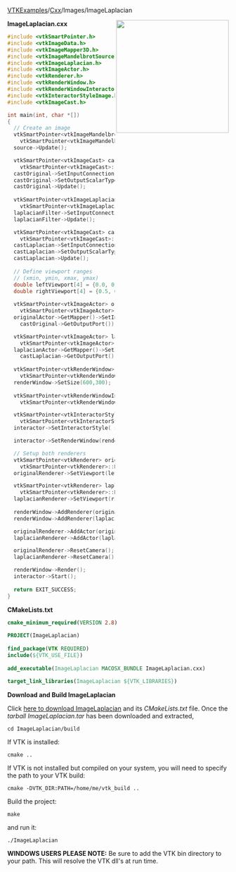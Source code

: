 [VTKExamples](Home)/[Cxx](Cxx)/Images/ImageLaplacian

<img align="right" src="https://github.com/lorensen/VTKExamples/raw/master/Testing/Baseline/Images/TestImageLaplacian.png" width="256" />

**ImageLaplacian.cxx**
```c++
#include <vtkSmartPointer.h>
#include <vtkImageData.h>
#include <vtkImageMapper3D.h>
#include <vtkImageMandelbrotSource.h>
#include <vtkImageLaplacian.h>
#include <vtkImageActor.h>
#include <vtkRenderer.h>
#include <vtkRenderWindow.h>
#include <vtkRenderWindowInteractor.h>
#include <vtkInteractorStyleImage.h>
#include <vtkImageCast.h>

int main(int, char *[])
{
  // Create an image
  vtkSmartPointer<vtkImageMandelbrotSource> source = 
    vtkSmartPointer<vtkImageMandelbrotSource>::New();
  source->Update();

  vtkSmartPointer<vtkImageCast> castOriginal =
    vtkSmartPointer<vtkImageCast>::New();
  castOriginal->SetInputConnection(source->GetOutputPort());
  castOriginal->SetOutputScalarTypeToFloat();
  castOriginal->Update();
  
  vtkSmartPointer<vtkImageLaplacian> laplacianFilter = 
    vtkSmartPointer<vtkImageLaplacian>::New();
  laplacianFilter->SetInputConnection(source->GetOutputPort());
  laplacianFilter->Update();

  vtkSmartPointer<vtkImageCast> castLaplacian =
    vtkSmartPointer<vtkImageCast>::New();
  castLaplacian->SetInputConnection(laplacianFilter->GetOutputPort());
  castLaplacian->SetOutputScalarTypeToFloat();
  castLaplacian->Update();
  
  // Define viewport ranges
  // (xmin, ymin, xmax, ymax)
  double leftViewport[4] = {0.0, 0.0, 0.5, 1.0};
  double rightViewport[4] = {0.5, 0.0, 1.0, 1.0};
  
  vtkSmartPointer<vtkImageActor> originalActor =
    vtkSmartPointer<vtkImageActor>::New();
  originalActor->GetMapper()->SetInputConnection(
    castOriginal->GetOutputPort());

  vtkSmartPointer<vtkImageActor> laplacianActor =
    vtkSmartPointer<vtkImageActor>::New();
  laplacianActor->GetMapper()->SetInputConnection(
    castLaplacian->GetOutputPort());
  
  vtkSmartPointer<vtkRenderWindow> renderWindow =
    vtkSmartPointer<vtkRenderWindow>::New();
  renderWindow->SetSize(600,300);
  
  vtkSmartPointer<vtkRenderWindowInteractor> interactor =
    vtkSmartPointer<vtkRenderWindowInteractor>::New();

  vtkSmartPointer<vtkInteractorStyleImage> style =
    vtkSmartPointer<vtkInteractorStyleImage>::New();
  interactor->SetInteractorStyle( style );

  interactor->SetRenderWindow(renderWindow);

  // Setup both renderers
  vtkSmartPointer<vtkRenderer> originalRenderer =
    vtkSmartPointer<vtkRenderer>::New();
  originalRenderer->SetViewport(leftViewport);

  vtkSmartPointer<vtkRenderer> laplacianRenderer =
    vtkSmartPointer<vtkRenderer>::New();
  laplacianRenderer->SetViewport(rightViewport);
  
  renderWindow->AddRenderer(originalRenderer);
  renderWindow->AddRenderer(laplacianRenderer);

  originalRenderer->AddActor(originalActor);
  laplacianRenderer->AddActor(laplacianActor);

  originalRenderer->ResetCamera();
  laplacianRenderer->ResetCamera();

  renderWindow->Render();
  interactor->Start();
  
  return EXIT_SUCCESS;
}
```
**CMakeLists.txt**
```cmake
cmake_minimum_required(VERSION 2.8)
 
PROJECT(ImageLaplacian)
 
find_package(VTK REQUIRED)
include(${VTK_USE_FILE})
 
add_executable(ImageLaplacian MACOSX_BUNDLE ImageLaplacian.cxx)
 
target_link_libraries(ImageLaplacian ${VTK_LIBRARIES})
```

**Download and Build ImageLaplacian**

Click [here to download ImageLaplacian](https://github.com/lorensen/VTKWikiExamplesTarballs/raw/master/ImageLaplacian.tar) and its *CMakeLists.txt* file.
Once the *tarball ImageLaplacian.tar* has been downloaded and extracted,
```
cd ImageLaplacian/build 
```
If VTK is installed:
```
cmake ..
```
If VTK is not installed but compiled on your system, you will need to specify the path to your VTK build:
```
cmake -DVTK_DIR:PATH=/home/me/vtk_build ..
```
Build the project:
```
make
```
and run it:
```
./ImageLaplacian
```
**WINDOWS USERS PLEASE NOTE:** Be sure to add the VTK bin directory to your path. This will resolve the VTK dll's at run time.

